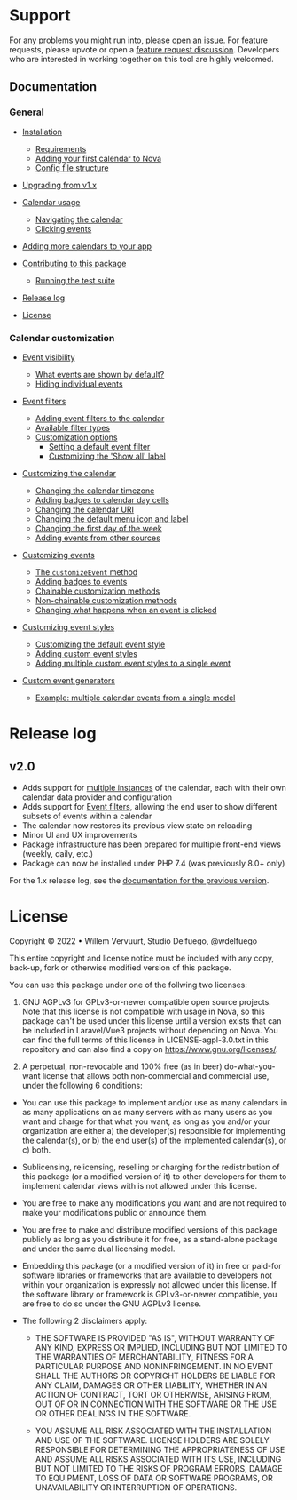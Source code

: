 # Support
For any problems you might run into, please [open an issue](https://github.com/wdelfuego/nova-calendar/issues). For feature requests, please upvote or open a [feature request discussion](https://github.com/wdelfuego/nova-calendar/discussions/categories/ideas-feature-requests). Developers who are interested in working together on this tool are highly welcomed.


## Documentation

### General
- [Installation](/nova-calendar/installation.html)
  - [Requirements](/nova-calendar/installation.html#requirements)
  - [Adding your first calendar to Nova](/nova-calendar/installation.html#adding-your-first-calendar-to-nova)
  - [Config file structure](/nova-calendar/installation.html#config-file-structure)
  
- [Upgrading from v1.x](/nova-calendar/upgrading.html)

- [Calendar usage](/nova-calendar/usage.html)
  - [Navigating the calendar](/nova-calendar/usage.html#navigating-the-calendar)
  - [Clicking events](/nova-calendar/usage.html#clicking-events)
  
- [Adding more calendars to your app](/nova-calendar/adding-more-calendar-views.html)

- [Contributing to this package](/nova-calendar/contributing-to-this-package.html)
    - [Running the test suite](/nova-calendar/contributing-to-this-package.html#running-tests)
    
- [Release log](#release-log)

- [License](#license)

### Calendar customization
- [Event visibility](/nova-calendar/event-visibility.html)
  - [What events are shown by default?](/nova-calendar/event-visibility.html#what-events-are-shown-by-default)
  - [Hiding individual events](/nova-calendar/event-visibility.html#hiding-individual-events)
  
- [Event filters](/nova-calendar/event-filters.html)
  - [Adding event filters to the calendar](/nova-calendar/event-filters.html#adding-event-filters-to-the-calendar)
  - [Available filter types](/nova-calendar/event-filters.html#available-filter-types)
  - [Customization options](#customization-options)
    - [Setting a default event filter](#setting-a-default-event-filter)
    - [Customizing the 'Show all' label](#customizing-the-show-all-label)

- [Customizing the calendar](/nova-calendar/customizing-the-calendar.html)
  - [Changing the calendar timezone](/nova-calendar/customizing-the-calendar.html#changing-the-calendar-timezone)
  - [Adding badges to calendar day cells](/nova-calendar/customizing-the-calendar.html#adding-badges-to-calendar-day-cells)
  - [Changing the calendar URI](/nova-calendar/customizing-the-calendar.html#changing-the-calendar-uri)
  - [Changing the default menu icon and label](/nova-calendar/customizing-the-calendar.html#changing-the-default-menu-icon-and-label)
  - [Changing the first day of the week](/nova-calendar/customizing-the-calendar.html#changing-the-first-day-of-the-week)
  - [Adding events from other sources](/nova-calendar/customizing-the-calendar.html#adding-events-from-other-sources)
  
- [Customizing events](/nova-calendar/customizing-events.html)
  - [The `customizeEvent` method](/nova-calendar/customizing-events.html#the-customizeevent-method)
  - [Adding badges to events](/nova-calendar/customizing-events.html#adding-badges-to-events)
  - [Chainable customization methods](/nova-calendar/customizing-events.html#chainable-customization-methods)
  - [Non-chainable customization methods](/nova-calendar/customizing-events.html#non-chainable-customization-methods)
  - [Changing what happens when an event is clicked](/nova-calendar/customizing-events.html#changing-what-happens-when-an-event-is-clicked)

- [Customizing event styles](/nova-calendar/customizing-events.html#customizing-the-css)
  - [Customizing the default event style](/nova-calendar/customizing-events.html#customizing-the-default-event-style)
  - [Adding custom event styles](/nova-calendar/customizing-events.html#adding-custom-event-styles)
  - [Adding multiple custom event styles to a single event](/nova-calendar/customizing-events.html#adding-multiple-custom-event-styles-to-a-single-event)

- [Custom event generators](/nova-calendar/custom-event-generators.html)
  - [Example: multiple calendar events from a single model](/nova-calendar/custom-event-generators.html#example-multiple-calendar-events-from-a-single-model)


# Release log
## v2.0
- Adds support for [multiple instances](/nova-calendar/adding-more-calendar-views.html) of the calendar, each with their own calendar data provider and configuration
- Adds support for [Event filters](/nova-calendar/event-filters.html), allowing the end user to show different subsets of events within a calendar
- The calendar now restores its previous view state on reloading
- Minor UI and UX improvements
- Package infrastructure has been prepared for multiple front-end views (weekly, daily, etc.)
- Package can now be installed under PHP 7.4 (was previously 8.0+ only)

For the 1.x release log, see the [documentation for the previous version](/nova-calendar/v1).


# License
Copyright © 2022 • Willem Vervuurt, Studio Delfuego, @wdelfuego

This entire copyright and license notice must be included with any copy, back-up, 
fork or otherwise modified version of this package.

You can use this package under one of the follwing two licenses:

1. GNU AGPLv3 for GPLv3-or-newer compatible open source projects. Note that this license 
   is not compatible with usage in Nova, so this package can't be used under this license
   until a version exists that can be included in Laravel/Vue3 projects without 
   depending on Nova. You can find the full terms of this license in LICENSE-agpl-3.0.txt 
   in this repository and can also find a copy on https://www.gnu.org/licenses/.
    
2. A perpetual, non-revocable and 100% free (as in beer) do-what-you-want license 
   that allows both non-commercial and commercial use, under the following 6 conditions:
   
  - You can use this package to implement and/or use as many calendars in as many 
    applications on as many servers with as many users as you want and charge for 
    that what you want, as long as you and/or your organization are either
      a) the developer(s) responsible for implementing the calendar(s), or
      b) the end user(s) of the implemented calendar(s), or
      c) both.
    
  - Sublicensing, relicensing, reselling or charging for the redistribution of this 
    package (or a modified version of it) to other developers for them to implement 
    calendar views with is not allowed under this license.
    
  - You are free to make any modifications you want and are not required to make 
    your modifications public or announce them.
    
  - You are free to make and distribute modified versions of this package publicly 
    as long as you distribute it for free, as a stand-alone package and under the 
    same dual licensing model. 
    
  - Embedding this package (or a modified version of it) in free or paid-for software
    libraries or frameworks that are available to developers not within your 
    organization is expressly not allowed under this license. If the software library
    or framework is GPLv3-or-newer compatible, you are free to do so under the 
    GNU AGPLv3 license.
    
  - The following 2 disclaimers apply:

	  - THE SOFTWARE IS PROVIDED "AS IS", WITHOUT WARRANTY OF ANY KIND, EXPRESS OR 
      IMPLIED, INCLUDING BUT NOT LIMITED TO THE WARRANTIES OF MERCHANTABILITY, 
      FITNESS FOR A PARTICULAR PURPOSE AND NONINFRINGEMENT. IN NO EVENT SHALL 
      THE AUTHORS OR COPYRIGHT HOLDERS BE LIABLE FOR ANY CLAIM, DAMAGES OR OTHER 
      LIABILITY, WHETHER IN AN ACTION OF CONTRACT, TORT OR OTHERWISE, ARISING FROM, 
      OUT OF OR IN CONNECTION WITH THE SOFTWARE OR THE USE OR OTHER DEALINGS IN 
      THE SOFTWARE.
      
    - YOU ASSUME ALL RISK ASSOCIATED WITH THE INSTALLATION AND USE OF THE SOFTWARE. 
      LICENSE HOLDERS ARE SOLELY RESPONSIBLE FOR DETERMINING THE APPROPRIATENESS OF 
      USE AND ASSUME ALL RISKS ASSOCIATED WITH ITS USE, INCLUDING BUT NOT LIMITED TO
      THE RISKS OF PROGRAM ERRORS, DAMAGE TO EQUIPMENT, LOSS OF DATA OR SOFTWARE 
      PROGRAMS, OR UNAVAILABILITY OR INTERRUPTION OF OPERATIONS.

